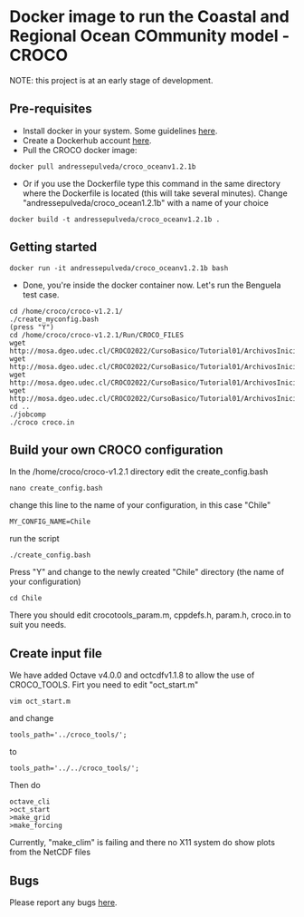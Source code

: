 # Docker image to run the Coastal and Regional Ocean COmmunity model - CROCO

NOTE: this project is at an early stage of development.  

## Pre-requisites

- Install docker in your system. Some guidelines [here](https://docs.docker.com/engine/installation/).
- Create a Dockerhub account [here](https://hub.docker.com/).
- Pull the CROCO docker image:
```
docker pull andressepulveda/croco_oceanv1.2.1b
```
- Or if you use the Dockerfile type this command in the same directory where the Dockerfile is located (this will take several minutes). Change "andressepulveda/croco_ocean1.2.1b" with a name of your choice
```
docker build -t andressepulveda/croco_oceanv1.2.1b .
```


## Getting started 


```
docker run -it andressepulveda/croco_oceanv1.2.1b bash
```

- Done, you're inside the docker container now. Let's run the Benguela test case. 
```
cd /home/croco/croco-v1.2.1/
./create_myconfig.bash
(press "Y")
cd /home/croco/croco-v1.2.1/Run/CROCO_FILES
wget http://mosa.dgeo.udec.cl/CROCO2022/CursoBasico/Tutorial01/ArchivosIniciales/croco_grd.nc
wget http://mosa.dgeo.udec.cl/CROCO2022/CursoBasico/Tutorial01/ArchivosIniciales/croco_frc.nc
wget http://mosa.dgeo.udec.cl/CROCO2022/CursoBasico/Tutorial01/ArchivosIniciales/croco_clm.nc
wget http://mosa.dgeo.udec.cl/CROCO2022/CursoBasico/Tutorial01/ArchivosIniciales/croco_ini.nc
cd ..
./jobcomp
./croco croco.in
```

## Build your own CROCO configuration

In the /home/croco/croco-v1.2.1 directory edit the create_config.bash 
```
nano create_config.bash
```
change this line to the name of your configuration, in this case "Chile"
```
MY_CONFIG_NAME=Chile
```
run the script
```
./create_config.bash
```
Press "Y" and change to the newly created "Chile" directory (the name of your configuration)
```
cd Chile
```
There you should edit crocotools_param.m, cppdefs.h, param.h, croco.in
to suit you needs.

## Create input file

We have added Octave v4.0.0 and octcdfv1.1.8 to allow the use of CROCO_TOOLS.
Firt you need to edit "oct_start.m"
```
vim oct_start.m
```
and change
```
tools_path='../croco_tools/';
```
to
```
tools_path='../../croco_tools/';
```
Then do
```
octave_cli
>oct_start
>make_grid
>make_forcing
```
Currently, "make_clim" is failing and there no X11 system do show plots from the NetCDF files

## Bugs
Please report any bugs [here](https://github.com/AndresSepulveda/docker-croco-public/issues).
